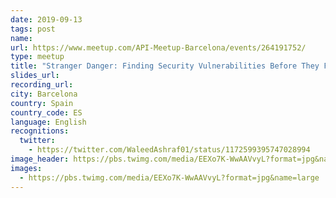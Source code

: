 ```yaml
---
date: 2019-09-13
tags: post
name:
url: https://www.meetup.com/API-Meetup-Barcelona/events/264191752/
type: meetup
title: "Stranger Danger: Finding Security Vulnerabilities Before They Find You!"
slides_url:
recording_url:
city: Barcelona
country: Spain
country_code: ES
language: English
recognitions:
  twitter:
    - https://twitter.com/WaleedAshraf01/status/1172599395747028994
image_header: https://pbs.twimg.com/media/EEXo7K-WwAAVvyL?format=jpg&name=large
images:
  - https://pbs.twimg.com/media/EEXo7K-WwAAVvyL?format=jpg&name=large
---
```

